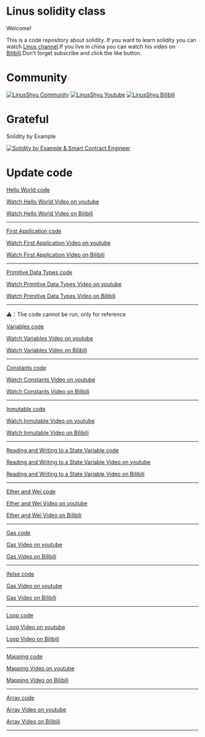 # Linus solidity class
Welcome!

This is a code repository about solidity.
If you want to learn solidity you can watch [Linus channel](https://www.youtube.com/channel/UC4KtR-YsWDfWtikRGOZb58Q).If you live in china you can watch his video on [Bilibili](https://space.bilibili.com/411591950?spm_id_from=333.1007.0.0).Don’t forget subscribe and click the like button.

# Community

[![LinusShyu Community](https://img.shields.io/badge/-Community-blue)](https://discord.gg/mWsge7Ju9W)
[![LinusShyu Youtube](https://img.shields.io/badge/-YouTube-red)](https://www.youtube.com/channel/UC4KtR-YsWDfWtikRGOZb58Q)
[![LinusShyu Bilibili](https://img.shields.io/badge/-Bilibili-blue)](https://space.bilibili.com/411591950?spm_id_from=333.1007.0.0)

# Grateful
Solidity by Example

[![Solidity by Example & Smart Contract Engineer](https://img.shields.io/badge/-Solidity%20by%20Example-brightgreen)](https://solidity-by-example.org/)

# Update code

[Hello World code](https://github.com/Linus-Shyu/Linus-solidity-class/blob/master/HelloWorld.sol)

[Watch Hello World Video on youtube](https://www.youtube.com/watch?v=1uRYQyDihDI&t=56s)

[Watch Hello World Video on Bilibili](https://www.bilibili.com/video/BV1Dz4y1h7qH/?spm_id_from=333.999.0.0)

-------------------------------------------------------------------------------------

[First Application code](https://github.com/Linus-Shyu/Linus-solidity-class/blob/master/Firstapp.sol)

[Watch First Application Video on youtube](https://www.youtube.com/watch?v=7OS4hgOin4I)

[Watch First Application Video on Bilibili](https://www.bilibili.com/video/BV17a4y137Bx/)

-------------------------------------------------------------------------------------

[Primitive Data Types code](https://github.com/Linus-Shyu/Linus-solidity-class/blob/master/Data.sol)

[Watch Primitive Data Types Video on youtube](https://www.youtube.com/watch?v=5tUxdY4uxgY)

[Watch Primitive Data Types Video on Bilibili](https://www.bilibili.com/video/BV1rg4y1F7GY/?spm_id_from=333.999.0.0&vd_source=b948e0481ae56728c763719a74f42095)

-------------------------------------------------------------------------------------

⚠️：The code cannot be run, only for reference

[Variables code](https://github.com/Linus-Shyu/Linus-solidity-class/blob/master/Variables.sol)

[Watch Variables Video on youtube](https://www.youtube.com/watch?v=z6BCwR3sHnI)

[Watch Variables Video on Bilibili](https://www.bilibili.com/video/BV1ik4y1x7io/?spm_id_from=333.999.0.0&vd_source=b948e0481ae56728c763719a74f42095)

-------------------------------------------------------------------------------------

[Constants code](https://github.com/Linus-Shyu/Linus-solidity-class/blob/master/Constants.sol)

[Watch Constants Video on youtube](https://www.youtube.com/watch?v=y-5JVJEfq40)

[Watch Constants Video on Bilibili](https://www.bilibili.com/video/BV1vN411C7EN/?spm_id_from=333.999.0.0&vd_source=b948e0481ae56728c763719a74f42095)

-------------------------------------------------------------------------------------

[Inmutable code](https://github.com/Linus-Shyu/Linus-solidity-class/blob/master/Inmutable.sol)

[Watch Inmutable Video on youtube](https://www.youtube.com/watch?v=8QqyCFPX9h4)

[Watch Inmutable Video on Bilibili](https://www.bilibili.com/video/BV1am4y1i7Hj/?spm_id_from=333.999.0.0&vd_source=b948e0481ae56728c763719a74f42095)

-------------------------------------------------------------------------------------

[Reading and Writing to a State Variable code](https://github.com/Linus-Shyu/Linus-solidity-class/blob/master/Reading-and-Writing-to-a-State-Variable.sol)

[Reading and Writing to a State Variable Video on youtube](https://www.youtube.com/watch?v=5KoiPg5otg4)

[Reading and Writing to a State Variable Video on Bilibili](https://www.bilibili.com/video/BV1Yo4y1T7gf/?vd_source=b948e0481ae56728c763719a74f42095)

-------------------------------------------------------------------------------------

[Ether and Wei code](https://github.com/Linus-Shyu/Linus-solidity-class/blob/master/Ether-and-Wei.sol)

[Ether and Wei Video on youtube](https://youtu.be/t1UKE8om0Bk)

[Ether and Wei Video on Bilibili](https://www.bilibili.com/video/BV11z4y1v7Uy/?spm_id_from=333.999.0.0)

-------------------------------------------------------------------------------------

[Gas code](https://github.com/Linus-Shyu/Linus-solidity-class/blob/master/Gas.sol)

[Gas Video on youtube](https://www.youtube.com/watch?v=VMXzk3YKGiw&t=108s)

[Gas Video on Bilibili](https://www.bilibili.com/video/BV1HF411d75G/?spm_id_from=333.999.0.0&vd_source=b948e0481ae56728c763719a74f42095)

-------------------------------------------------------------------------------------

[Ifelse code](https://github.com/Linus-Shyu/Linus-solidity-class/blob/master/IfElse.sol)

[Gas Video on youtube](https://www.youtube.com/watch?v=8aVtUpJi4CQ)

[Gas Video on Bilibili](https://www.bilibili.com/video/BV1xz4y1E7wP/?spm_id_from=333.999.0.0)

-------------------------------------------------------------------------------------

[Loop code](https://github.com/Linus-Shyu/Linus-solidity-class/blob/master/loop.sol)

[Loop Video on youtube](https://youtu.be/ZJuZhcg1M4k)

[Loop Video on Bilibili](https://www.bilibili.com/video/BV1f8411U7w9/?spm_id_from=333.999.0.0&vd_source=b948e0481ae56728c763719a74f42095)

-------------------------------------------------------------------------------------

[Mapping code](https://github.com/Linus-Shyu/Linus-solidity-class/blob/master/Mapping.sol)

[Mapping Video on youtube](https://www.youtube.com/watch?v=oh7g5Y8x0gA&t=205s)

[Mapping Video on Bilibili](https://www.bilibili.com/video/BV1Ju411V7eJ/?spm_id_from=333.999.0.0)

-------------------------------------------------------------------------------------

[Array code](https://github.com/Linus-Shyu/Linus-solidity-class/blob/master/Array.sol)

[Array Video on youtube](https://youtu.be/UirikZrE6UY)

[Array Video on Bilibili](https://www.bilibili.com/video/BV1dm4y1L7zU/?vd_source=b948e0481ae56728c763719a74f42095)

-------------------------------------------------------------------------------------






